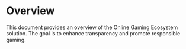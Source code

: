 # Overview

This document provides an overview of the Online Gaming Ecosystem solution. The goal is to enhance transparency and promote responsible gaming.